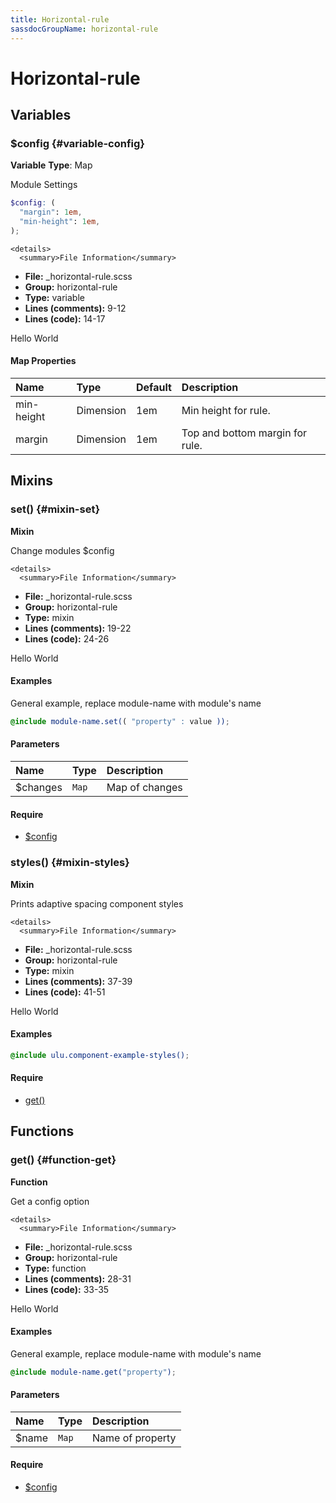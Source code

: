 ```yaml
---
title: Horizontal-rule
sassdocGroupName: horizontal-rule
---
```



# Horizontal-rule





## Variables




<div class="sassdoc-item-header">

###  $config {#variable-config}

  <div class="sassdoc-item-header__labels">
    <span class="tag tag--primary"><strong>Variable</strong></span> <span class="tag"><strong>Type</strong>: Map</span>
  </div>

</div>

  

Module Settings
    
    

``` scss
$config: (
  "margin": 1em,
  "min-height": 1em,
);
```
  

    <details>
      <summary>File Information</summary>
- **File:** _horizontal-rule.scss
- **Group:** horizontal-rule
- **Type:** variable
- **Lines (comments):** 9-12
- **Lines (code):** 14-17
    </details>
    

Hello World
  

#### Map Properties


|Name|Type|Default|Description|
|:--|:--|:--|:--|
|min-height|Dimension|1em|Min height for rule.|
|margin|Dimension|1em|Top and bottom margin for rule.|

    
  

## Mixins




<div class="sassdoc-item-header">

###  set() {#mixin-set}

  <div class="sassdoc-item-header__labels">
    <span class="tag tag--primary"><strong>Mixin</strong></span>
  </div>

</div>

  

Change modules $config
    
    

    <details>
      <summary>File Information</summary>
- **File:** _horizontal-rule.scss
- **Group:** horizontal-rule
- **Type:** mixin
- **Lines (comments):** 19-22
- **Lines (code):** 24-26
    </details>
    

Hello World
  

#### Examples

General example, replace module-name with module's name      


``` scss
@include module-name.set(( "property" : value ));
```
  

      

#### Parameters


|Name|Type|Description|
|:--|:--|:--|
|$changes|`Map`|Map of changes|

    

#### Require

- [$config](/sass/components/accordion/#variable-config)
  


<div class="sassdoc-item-header">

###  styles() {#mixin-styles}

  <div class="sassdoc-item-header__labels">
    <span class="tag tag--primary"><strong>Mixin</strong></span>
  </div>

</div>

  

Prints adaptive spacing component styles
    
    

    <details>
      <summary>File Information</summary>
- **File:** _horizontal-rule.scss
- **Group:** horizontal-rule
- **Type:** mixin
- **Lines (comments):** 37-39
- **Lines (code):** 41-51
    </details>
    

Hello World
  

#### Examples

      


``` scss
@include ulu.component-example-styles();
```
  

      

#### Require

- [get()](/sass/components/accordion/#function-get)
  
  

## Functions




<div class="sassdoc-item-header">

###  get() {#function-get}

  <div class="sassdoc-item-header__labels">
    <span class="tag tag--primary"><strong>Function</strong></span>
  </div>

</div>

  

Get a config option
    
    

    <details>
      <summary>File Information</summary>
- **File:** _horizontal-rule.scss
- **Group:** horizontal-rule
- **Type:** function
- **Lines (comments):** 28-31
- **Lines (code):** 33-35
    </details>
    

Hello World
  

#### Examples

General example, replace module-name with module's name      


``` scss
@include module-name.get("property");
```
  

      

#### Parameters


|Name|Type|Description|
|:--|:--|:--|
|$name|`Map`|Name of property|

    

#### Require

- [$config](/sass/components/accordion/#variable-config)
  
  
  